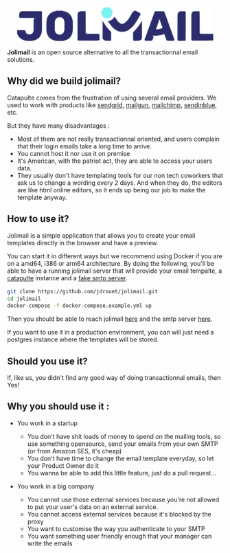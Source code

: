 <p align="center">
  <img height="80" src="resources/logo.svg">
</p>

**Jolimail** is an open source alternative to all the transactionnal email solutions.

## Why did we build jolimail?

Catapulte comes from the frustration of using several email providers.
We used to work with products like [sendgrid](https://sendgrid.com/),
[mailgun](https://www.mailgun.com/), [mailchimp](https://mailchimp.com/), [sendinblue](https://www.sendinblue.com/), etc.

But they have many disadvantages :

- Most of them are not really transactionnal oriented, and users complain that their login emails take a long time to arrive.
- You cannot host it nor use it on premise
- It's American, with the patriot act, they are able to access your users data.
- They usually don't have templating tools for our non tech coworkers that ask us to change a wording every 2 days.
  And when they do, the editors are like html online editors, so it ends up being our job to make the template anyway.

## How to use it?

Jolimail is a simple application that allows you to create your email templates directly in the browser and have a preview.

You can start it in different ways but we recommend using Docker if you are on a amd64, i386 or arm64 architecture.
By doing the following, you'll be able to have a running jolimail server that will provide your email tempalte, a [catapulte](https://github.com/jdrouet/catapulte) instance and a [fake smtp server](https://github.com/ReachFive/fake-smtp-server).

```bash
git clone https://github.com/jdrouet/jolimail.git
cd jolimail
docker-compose -f docker-compose.example.yml up
```

Then you should be able to reach jolimail [here](http://localhost:8080) and the smtp server [here](http://localhost:1080).

If you want to use it in a production environment, you can will just need a postgres instance where the templates will be stored.

## Should you use it?

If, like us, you didn't find any good way of doing transactionnal emails, then Yes!

## Why you should use it :

- You work in a startup

  - You don't have shit loads of money to spend on the mailing tools, so use something opensource, send your emails from your own SMTP (or from Amazon SES, it's cheap)
  - You don't have time to change the email template everyday, so let your Product Owner do it
  - You wanna be able to add this little feature, just do a pull request...

- You work in a big company

  - You cannot use those external services because you're not allowed to put your user's data on an external service.
  - You cannot access external services because it's blocked by the proxy
  - You want to customise the way you authenticate to your SMTP
  - You want something user friendly enough that your manager can write the emails
